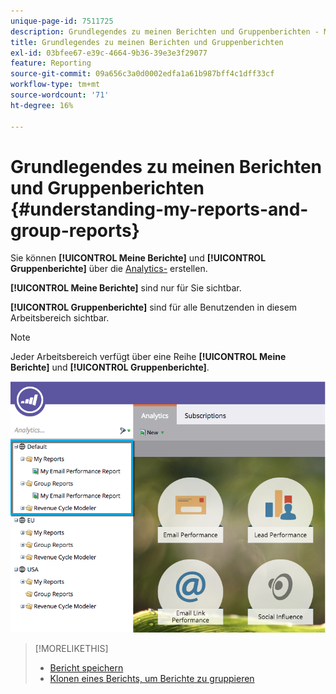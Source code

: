 ```yaml
---
unique-page-id: 7511725
description: Grundlegendes zu meinen Berichten und Gruppenberichten - Marketo-Dokumente - Produktdokumentation
title: Grundlegendes zu meinen Berichten und Gruppenberichten
exl-id: 03bfee67-e39c-4664-9b36-39e3e3f29077
feature: Reporting
source-git-commit: 09a656c3a0d0002edfa1a61b987bff4c1dff33cf
workflow-type: tm+mt
source-wordcount: '71'
ht-degree: 16%

---
```


# Grundlegendes zu meinen Berichten und Gruppenberichten {#understanding-my-reports-and-group-reports}

Sie können **[!UICONTROL Meine Berichte]** und **[!UICONTROL Gruppenberichte]** über die [Analytics-](/help/marketo/product-docs/reporting/basic-reporting/creating-reports/navigating-the-analytics-home-page.md) erstellen.

**[!UICONTROL Meine Berichte]** sind nur für Sie sichtbar.

**[!UICONTROL Gruppenberichte]** sind für alle Benutzenden in diesem Arbeitsbereich sichtbar.

>[!NOTE]
>
>Jeder Arbeitsbereich verfügt über eine Reihe **[!UICONTROL Meine Berichte]** und **[!UICONTROL Gruppenberichte]**.

![](assets/image2015-4-21-14-3a41-3a22.png)

>[!MORELIKETHIS]
>
>* [Bericht speichern](/help/marketo/product-docs/reporting/basic-reporting/creating-reports/save-a-report.md)
>* [Klonen eines Berichts, um Berichte zu gruppieren](/help/marketo/product-docs/reporting/basic-reporting/report-activity/clone-a-report-to-group-reports.md)
